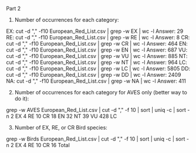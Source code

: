 Part 2

1. Number of occurrences for each category:

  EX:  cut -d "," -f10 European_Red_List.csv | grep -w EX | wc -l   Answer: 29
  RE:  cut -d "," -f10 European_Red_List.csv | grep -w RE | wc -l   Answer: 8
  CR:  cut -d "," -f10 European_Red_List.csv | grep -w CR | wc -l   Answer: 464
  EN:  cut -d "," -f10 European_Red_List.csv | grep -w EN | wc -l   Answer: 687
  VU:  cut -d "," -f10 European_Red_List.csv | grep -w VU | wc -l   Answer: 885
  NT:  cut -d "," -f10 European_Red_List.csv | grep -w NT | wc -l   Answer: 964
  LC:  cut -d "," -f10 European_Red_List.csv | grep -w LC | wc -l   Answer: 5805
  DD:  cut -d "," -f10 European_Red_List.csv | grep -w DD | wc -l   Answer: 2409
  NA:  cut -d "," -f10 European_Red_List.csv | grep -w NA | wc -l   Answer: 411

2. Number of occurrences for each category for AVES only (better way to do it):

grep -w AVES European_Red_List.csv | cut -d "," -f 10 | sort | uniq -c | sort -n
      2 EX
      4 RE
     10 CR
     18 EN
     32 NT
     39 VU
    428 LC

3. Number of EX, RE, or CR Bird species:

grep -w Birds European_Red_List.csv | cut -d "," -f 10 | sort | uniq -c | sort -n
      2 EX
      4 RE
     10 CR
     16 Total

